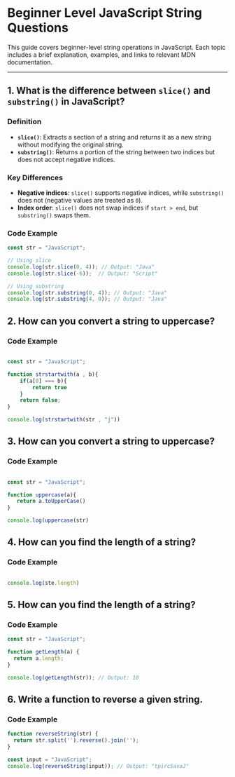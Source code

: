 # Beginner Level JavaScript String Questions

This guide covers beginner-level string operations in JavaScript. Each topic includes a brief explanation, examples, and links to relevant MDN documentation.

---

## 1. What is the difference between `slice()` and `substring()` in JavaScript?

### **Definition**
- **`slice()`**: Extracts a section of a string and returns it as a new string without modifying the original string.
- **`substring()`**: Returns a portion of the string between two indices but does not accept negative indices.

### **Key Differences**
- **Negative indices**: `slice()` supports negative indices, while `substring()` does not (negative values are treated as `0`).
- **Index order**: `slice()` does not swap indices if `start > end`, but `substring()` swaps them.

### **Code Example**
```javascript
const str = "JavaScript";

// Using slice
console.log(str.slice(0, 4)); // Output: "Java"
console.log(str.slice(-6));  // Output: "Script"

// Using substring
console.log(str.substring(0, 4)); // Output: "Java"
console.log(str.substring(4, 0)); // Output: "Java"


```
## 2. How can you convert a string to uppercase?

### **Code Example**
```javascript

const str = "JavaScript";

function strstartwith(a , b){
    if(a[0] === b){
        return true
    }
    return false;
}

console.log(strstartwith(str , "j"))


```

## 3. How can you convert a string to uppercase?

### **Code Example**
```javascript

const str = "JavaScript";

function uppercase(a){
   return a.toUpperCase()
}

console.log(uppercase(str)


```
## 4. How can you find the length of a string? 

### **Code Example**
```javascript

console.log(ste.length)

```

## 5. How can you find the length of a string?

### **Code Example**
```javascript
const str = "JavaScript";

function getLength(a) {
  return a.length;
}

console.log(getLength(str)); // Output: 10

```
## 6. Write a function to reverse a given string.

### **Code Example**
```javascript
function reverseString(str) {
  return str.split('').reverse().join('');
}

const input = "JavaScript";
console.log(reverseString(input)); // Output: "tpircSavaJ"
```


